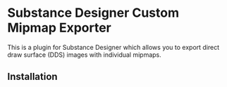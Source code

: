 # Substance Designer Custom Mipmap Exporter
This is a plugin for Substance Designer which allows you to export direct draw surface (DDS) images with individual mipmaps.

## Installation

